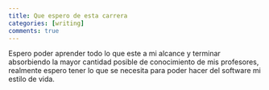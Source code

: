 ```yaml
---
title: Que espero de esta carrera
categories: [writing]
comments: true
---
```


Espero poder aprender todo lo que este a mi alcance y terminar absorbiendo la mayor cantidad posible de conocimiento de mis profesores,  realmente espero tener lo que se necesita para poder hacer del software mi estilo de vida.

